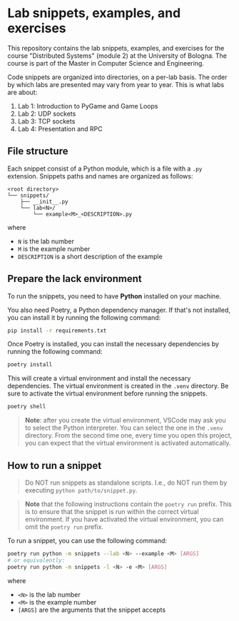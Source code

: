# Lab snippets, examples, and exercises

This repository contains the lab snippets, examples, and exercises 
for the course "Distributed Systems" (module 2) at the University of Bologna. 
The course is part of the Master in Computer Science and Engineering.

Code snippets are organized into directories, on a per-lab basis.
The order by which labs are presented may vary from year to year.
This is what labs are about:
1. Lab 1: Introduction to PyGame and Game Loops
2. Lab 2: UDP sockets
3. Lab 3: TCP sockets
4. Lab 4: Presentation and RPC

## File structure

Each snippet consist of a Python module, which is a file with a `.py` extension.
Snippets paths and names are organized as follows:

```
<root directory>
└── snippets/
    ├── __init__.py
    └── lab<N>/
        └── example<M>_<DESCRIPTION>.py
```

where
- `N` is the lab number
- `M` is the example number
- `DESCRIPTION` is a short description of the example

## Prepare the lack environment

To run the snippets, you need to have __Python__ installed on your machine.

You also need Poetry, a Python dependency manager.
If that's not installed, you can install it by running the following command:

```bash
pip install -r requirements.txt
```

Once Poetry is installed,
you can install the necessary dependencies by running the following command:

```bash
poetry install
```

This will create a virtual environment and install the necessary dependencies.
The virtual environment is created in the `.venv` directory.
Be sure to activate the virtual environment before running the snippets.

```bash
poetry shell
```

> **Note**: after you create the virtual environment, VSCode may ask you to select the Python interpreter.
> You can select the one in the `.venv` directory.
> From the second time one, every time you open this project, 
> you can expect that the virtual environment is activated automatically.

## How to run a snippet

> Do NOT run snippets as standalone scripts.
> I.e., do NOT run them by executing `python path/to/snippet.py`.

> **Note** that the following instructions contain the `poetry run` prefix.
> This is to ensure that the snippet is run within the correct virtual environment.
> If you have activated the virtual environment, you can omit the `poetry run` prefix.

To run a snippet, you can use the following command:

```bash
poetry run python -m snippets --lab <N> --example <M> [ARGS]
# or equivalently:
poetry run python -m snippets -l <N> -e <M> [ARGS]
```

where
- `<N>` is the lab number
- `<M>` is the example number
- `[ARGS]` are the arguments that the snippet accepts

